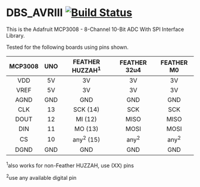 DBS_AVRIII [![Build Status](https://travis-ci.com/adafruit/Adafruit_MCP3008.svg?branch=master)](https://travis-ci.com/adafruit/Adafruit_MCP3008)
================

<a href="https://s3-ap-southeast-1.amazonaws.com/img-in-th/c243243ea0b7c4d6e20adb6b2b0b14a7.jpg?raw=true" width="500px"></a>

This is the Adafruit MCP3008 - 8-Channel 10-Bit ADC With SPI Interface Library.

Tested for the following boards using pins shown.

MCP3008 | UNO | FEATHER HUZZAH<sup>1</sup> | FEATHER 32u4 | FEATHER M0
:---: | :---: | :---: | :---: | :---:
VDD | 5V | 3V | 3V | 3V 
VREF | 5V | 3V | 3V | 3V
AGND | GND | GND | GND | GND
CLK | 13 | SCK (14) | SCK | SCK
DOUT | 12 | MI (12) | MISO | MISO
DIN | 11 | MO (13) | MOSI | MOSI
CS | 10 | any<sup>2</sup> (15) | any<sup>2</sup> | any<sup>2</sup>
DGND | GND | GND | GND | GND

<sup>1</sup>also works for non-Feather HUZZAH, use (XX) pins

<sup>2</sup>use any available digital pin
